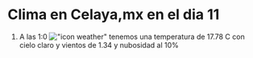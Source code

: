 # Clima en Celaya,mx en el dia 11

1. A las 1:0 !["icon weather"](http://openweathermap.org/img/w/01n.png) tenemos una temperatura de 17.78 C con cielo claro y  vientos de 1.34 y nubosidad al 10%
